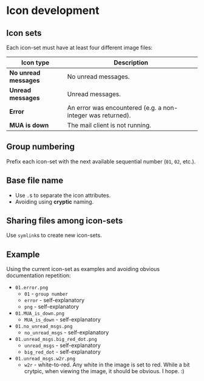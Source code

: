 # Icon development

## Icon sets

Each icon-set must have at least four different image files:

| Icon type              | Description                                                 |
|------------------------|-------------------------------------------------------------|
| **No unread messages** | No unread messages.                                         |
| **Unread messages**    | Unread messages.                                            |
| **Error**              | An error was encountered (e.g. a non-integer was returned). |
| **MUA is down**        | The mail client is not running.                             |

## Group numbering

Prefix each icon-set with the next available sequential number (`01`,
`02`, etc.).

## Base file name

* Use `.`s to separate the icon attributes.
* Avoiding using **cryptic** naming.

## Sharing files among icon-sets

Use `symlink`s to create new icon-sets.

## Example

Using the current icon-set as examples and avoiding obvious
documentation repetition:

- `01.error.png`
  - `01` - `group number`
  - `error` - self-explanatory
  - `png` - self-explanatory
- `01.MUA_is_down.png`
  - `MUA_is_down` - self-explanatory
- `01.no_unread_msgs.png`
  - `no_unread_msgs` - self-explanatory
- `01.unread_msgs.big_red_dot.png`
  - `unread_msgs` - self-explanatory
  - `big_red_dot` - self-explanatory
- `01.unread_msgs.w2r.png`
  - `w2r` - white-to-red.  Any white in the image is set to red.
    While a bit crytpic, when viewing the image, it should be obvious.
    I hope.  :)
